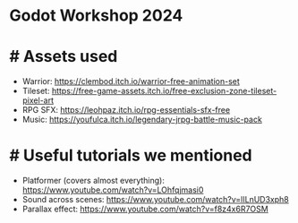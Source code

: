 # Godot Workshop 2024

# # Assets used
- Warrior: https://clembod.itch.io/warrior-free-animation-set
- Tileset: https://free-game-assets.itch.io/free-exclusion-zone-tileset-pixel-art
- RPG SFX: https://leohpaz.itch.io/rpg-essentials-sfx-free
- Music: https://youfulca.itch.io/legendary-jrpg-battle-music-pack

# # Useful tutorials we mentioned
- Platformer (covers almost everything): https://www.youtube.com/watch?v=LOhfqjmasi0
- Sound across scenes: https://www.youtube.com/watch?v=lILnUD3xph8
- Parallax effect: https://www.youtube.com/watch?v=f8z4x6R7OSM
